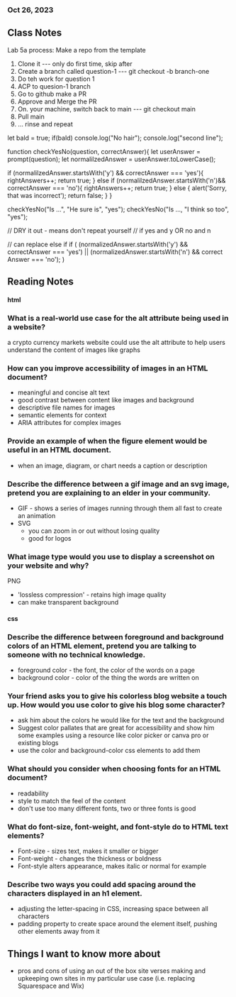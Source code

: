 
### Oct 26, 2023

## Class Notes

Lab 5a process:
Make a repo from the template
  1. Clone it --- only do first time, skip after
  2. Create a branch called question-1 --- git checkout -b branch-one
  3. Do teh work for question 1
  4. ACP to quesion-1 branch
  5. Go to github make a PR
  6. Approve and Merge the PR
  7. On. your machine, switch back to main --- git checkout main
  8. Pull main
  9. ... rinse and repeat




let bald = true;
if(bald)
  console.log("No hair");
  console.log("second line");


function checkYesNo(question, correctAnswer){
  let userAnswer = prompt(question);
  let normalilzedAnswer = userAnswer.toLowerCase();

  if (normalilzedAnswer.startsWith('y') && correctAnswer === 'yes'){
    rightAnswers++;
    return true;
  } else if (normalilzedAnswer.startsWith('n')&& correctAnswer === 'no'){
    rightAnswers++;
    return true;
  } else {
    alert('Sorry, that was incorrect');
    return false;
  }
}

checkYesNo("Is ...", "He sure is", "yes");
checkYesNo("Is ..., "I think so too", "yes");

// DRY it out - means don't repeat yourself
// if yes and y OR no and n

// can replace else if
if (
    (normalizedAnswer.startsWith('y') && correctAnswer === 'yes') ||
    (normalizedAnswer.startsWith('n') && correct Answer === 'no');
)

## Reading Notes

#### html

### What is a real-world use case for the alt attribute being used in a website?
a crypto currency markets website could use the alt attribute to help users understand the content of images like graphs

### How can you improve accessibility of images in an HTML document?
- meaningful and concise alt text
- good contrast between content like images and background
- descriptive file names for images
- semantic elements for context
- ARIA attributes for complex images

### Provide an example of when the figure element would be useful in an HTML document.
- when an image, diagram, or chart needs a caption or description

### Describe the difference between a gif image and an svg image, pretend you are explaining to an elder in your community.
- GIF - shows a series of images running through them all fast to create an animation
- SVG
  - you can zoom in or out without losing quality
  - good for logos

### What image type would you use to display a screenshot on your website and why?
PNG
- 'lossless compression' - retains high image quality
- can make transparent background

#### css

### Describe the difference between foreground and background colors of an HTML element, pretend you are talking to someone with no technical knowledge.
- foreground color - the font, the color of the words on a page
- background color - color of the thing the words are written on

### Your friend asks you to give his colorless blog website a touch up. How would you use color to give his blog some character?
- ask him about the colors he would like for the text  and the background
- Suggest color pallates that are great for accessibility and show him some examples using a resource like color picker or canva pro or existing blogs
- use the color and background-color css elements to add them

### What should you consider when choosing fonts for an HTML document?
- readability
- style to match the feel of the content
- don't use too many different fonts, two or three fonts is good

### What do font-size, font-weight, and font-style do to HTML text elements?
- Font-size - sizes text, makes it smaller or bigger
- Font-weight - changes the thickness or boldness
- Font-style alters appearance, makes italic or normal for example

### Describe two ways you could add spacing around the characters displayed in an h1 element.
- adjusting the letter-spacing in CSS, increasing space between all characters
- padding property to create space around the element itself, pushing other elements away from it

## Things I want to know more about
- pros and cons of using an out of the box site verses making and upkeeping own sites in my particular use case (i.e. replacing Squarespace and Wix)
